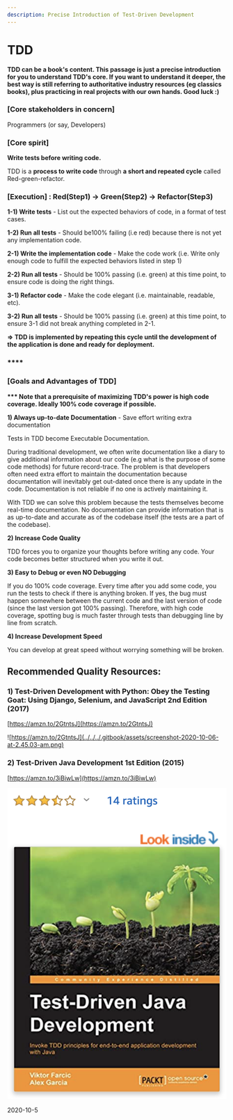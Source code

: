```yaml
---
description: Precise Introduction of Test-Driven Development
---
```


# TDD

**TDD can be a book's content. This passage is just a precise introduction for you to understand TDD's core. If you want to understand it deeper, the best way is still referring to authoritative industry resources \(eg classics books\), plus practicing in real projects with our own hands. Good luck :\)**

### **\[Core stakeholders in concern\]** 

Programmers \(or say, Developers\)

### **\[Core spirit\]** 

**Write tests before writing code.** 

TDD is a **process to write code** through **a short and repeated cycle** called Red-green-refactor.

### \[Execution\] : Red\(Step1\) -&gt; Green\(Step2\) -&gt; Refactor\(Step3\)

**1-1\) Write tests** - List out the expected behaviors of code, in a format of test cases.

**1-2\) Run all tests** - Should be100% failing \(i.e red\) because there is not yet any implementation code.

**2-1\) Write the implementation code** - Make the code work \(i.e. Write only enough code to fulfill the expected behaviors listed in step 1\)

**2-2\) Run all tests** - Should be 100% passing \(i.e. green\) at this time point, to ensure code is doing the right things.

**3-1\) Refactor code** - Make the code elegant \(i.e. maintainable, readable, etc\). 

**3-2\) Run all tests** - Should be 100% passing \(i.e. green\) at this time point, to ensure 3-1 did not break anything completed in 2-1.

**=&gt; TDD is implemented by repeating this cycle until the development of the application is done and ready for deployment.**

### \*\*\*\*

### **\[Goals and Advantages of TDD\]**

**\*\*\* Note that a prerequisite of maximizing TDD's power is high code coverage. Ideally 100% code coverage if possible.**

**1\) Always up-to-date Documentation** - Save effort writing extra documentation

Tests in TDD become Executable Documentation. 

During traditional development, we often write documentation like a diary to give additional information about our code \(e.g what is the purpose of some code methods\) for future record-trace. The problem is that developers often need extra effort to maintain the documentation because documentation will inevitably get out-dated once there is any update in the code. Documentation is not reliable if no one is actively maintaining it.

With TDD we can solve this problem because the tests themselves become real-time documentation. No documentation can provide information that is as up-to-date and accurate as of the codebase itself \(the tests are a part of the codebase\). 

**2\) Increase Code Quality**

TDD forces you to organize your thoughts before writing any code. Your code becomes better structured when you write it out.

**3\) Easy to Debug or even NO Debugging**

If you do 100% code coverage. Every time after you add some code, you run the tests to check if there is anything broken. If yes, the bug must happen somewhere between the current code and the last version of code \(since the last version got 100% passing\). Therefore, with high code coverage, spotting bug is much faster through tests than debugging line by line from scratch. 

**4\) Increase Development Speed**

You can develop at great speed without worrying something will be broken.

## Recommended Quality Resources:

### 1\) Test-Driven Development with Python: Obey the Testing Goat: Using Django, Selenium, and JavaScript 2nd Edition \(2017\)

[https://amzn.to/2GtntsJ](https://amzn.to/2GtntsJ)

![https://amzn.to/2GtntsJ](../../../.gitbook/assets/screenshot-2020-10-06-at-2.45.03-am.png)

### 2\) Test-Driven Java Development 1st Edition \(2015\)

[https://amzn.to/3iBiwLw](https://amzn.to/3iBiwLw)

![](../../../.gitbook/assets/screenshot-2020-10-06-at-2.48.47-am.png)



2020-10-5

